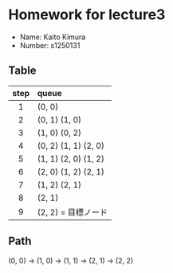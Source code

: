 # Homework for lecture3

- Name: Kaito Kimura
- Number: s1250131

## Table

| step | queue |
| :---: | :--- |
| 1 | (0, 0) |
| 2 | (0, 1) (1, 0) |
| 3 | (1, 0) (0, 2) |
| 4 | (0, 2) (1, 1) (2, 0) |
| 5 | (1, 1) (2, 0) (1, 2) |
| 6 | (2, 0) (1, 2) (2, 1) |
| 7 | (1, 2) (2, 1) |
| 8 | (2, 1) |
| 9 | (2, 2) = 目標ノード

## Path

(0, 0) -> (1, 0) -> (1, 1) -> (2, 1) -> (2, 2)


